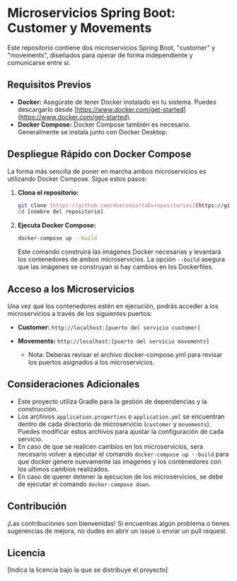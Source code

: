 # Microservicios Spring Boot: Customer y Movements

Este repositorio contiene dos microservicios Spring Boot, "customer" y "movements", diseñados para operar de forma independiente y comunicarse entre sí.

## Requisitos Previos

* **Docker:** Asegúrate de tener Docker instalado en tu sistema. Puedes descargarlo desde [https://www.docker.com/get-started](https://www.docker.com/get-started).
* **Docker Compose:** Docker Compose también es necesario. Generalmente se instala junto con Docker Desktop.

## Despliegue Rápido con Docker Compose

La forma más sencilla de poner en marcha ambos microservicios es utilizando Docker Compose. Sigue estos pasos:

1.  **Clona el repositorio:**

    ```bash
    git clone [https://github.com/dserodio?tab=repositories](https://github.com/dserodio?tab=repositories)
    cd [nombre del repositorio]
    ```

2.  **Ejecuta Docker Compose:**

    ```bash
    docker-compose up --build
    ```

    Este comando construirá las imágenes Docker necesarias y levantará los contenedores de ambos microservicios. La opción `--build` asegura que las imágenes se construyan si hay cambios en los Dockerfiles.

## Acceso a los Microservicios

Una vez que los contenedores estén en ejecución, podrás acceder a los microservicios a través de los siguientes puertos:

* **Customer:** `http://localhost:[puerto del servicio customer]`
* **Movements:** `http://localhost:[puerto del servicio movements]`

    * Nota: Deberas revisar el archivo docker-compose.yml para revisar los puertos asignados a los microservicios.

## Consideraciones Adicionales

* Este proyecto utiliza Gradle para la gestión de dependencias y la construcción.
* Los archivos `application.properties` o `application.yml` se encuentran dentro de cada directorio de microservicio (`customer` y `movements`). Puedes modificar estos archivos para ajustar la configuración de cada servicio.
* En caso de que se realicen cambios en los microservicios, sera necesario volver a ejecutar el comando `docker-compose up --build` para que docker genere nuevamente las imagenes y los contenedores con los ultimos cambios realizados.
* En caso de querer detener la ejecucion de los microservicios, se debe de ejecutar el comando `docker-compose down`.

## Contribución

¡Las contribuciones son bienvenidas! Si encuentras algún problema o tienes sugerencias de mejora, no dudes en abrir un issue o enviar un pull request.

## Licencia

[Indica la licencia bajo la que se distribuye el proyecto]
